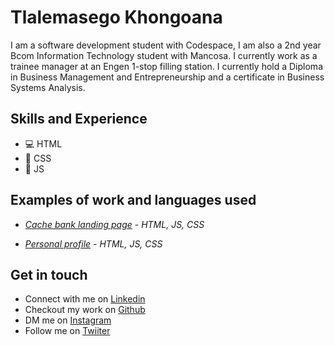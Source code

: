 # Tlalemasego Khongoana 
I am a software development student with Codespace, I am also a 2nd year Bcom Information Technology student with Mancosa. I currently work as a trainee manager at an Engen 1-stop filling station. I currently hold a Diploma in Business Management and Entrepreneurship and a certificate in Business Systems Analysis.

## Skills and Experience
- :computer: HTML
- :bookmark: CSS
- :page_facing_up: JS

## Examples of work and languages used 

- *[Cache bank landing page](https://github.com/Masego11/SDF_Portfolio_Piece_TLAKHO601_FTO2403_Group-C_Tlalemasego-Khongoana_SDF11)* - *HTML, JS, CSS*
 

- *[Personal profile](https://github.com/Masego11/Module_8_TLAKHO601_FTO2403_Group-C_Tlalemasego-Khongoana_SDF08)*  - *HTML, JS, CSS*


## Get in touch

- Connect with me on [Linkedin](https://www.linkedin.com/feed/)
- Checkout my work on [Github](https://github.com/dashboard)
- DM me on [Instagram](https://www.instagram.com/)
- Follow me on [Twiiter](https://twitter.com/Tlalemasego1)




 
